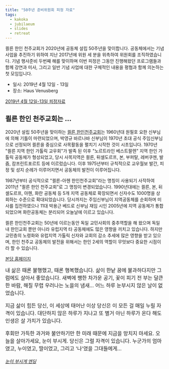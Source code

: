 ```yaml
---
title: "50주년 준비위원회 피정 자료"
tags:
  - kakoka
  - jubilaeum
  - slides
  - retreat
---
```


쾰른 한인 천주교회가 2020년에 공동체 설립 50주년을 맞이합니다.
공동체에서는 기념 사업을 추진하기 위하여 지난 2017년에 위원 세 분을
위촉하여 위원회를 조직하였습니다. 기념 행사준비 두번째 해를 맞이하며
이번 피정은 그동안 진행해왔던 프로그램들과 함께 강연과 미사,
그리고 일반 기념 사업에 대한 구체적인 내용을 평협과 함께 의논하는 첫 모임입니다.

- 일시: 2019년 4월 12일 - 13일
- 장소: Haus Venusberg

[2019년 4월 12일-13일 피정자료](../presentation/kakoka50-20190412.html)

## 쾰른 한인 천주교회는 ...

2020년 설립 50주년을 맞이하는 [쾰른 한인천주교회](http://www.kakoka.de/zbxe/)는
1960년대 원필호 요한 신부님에
의해 기틀이 마련되었으며, 박영규 바르나바 신부님이 1970년 초대 공식 주임신부님으로
선정되어 쾰른을 중심으로 사목활동을 펼치기 시작한 것이 시초입니다.
1970년 "쾰른 지역 한인 가톨릭 교우회"가 발족 된 이후 "노르트라인 베스트팔렌" 지역
한인 가톨릭 공동체가 형성되었고, 당시 사목지역은 쾰른, 뒤셀도르프, 본, 부퍼탈,
레버쿠젠, 발줌, 캄프린트포르트 등에 이르렀습니다. 이후 1975년부터 규칙적으로
교우월보 발간, 피정 및 성지 순례가 이루어지면서 공동체의 발전이 이루어집니다.

1987년부터 공식적으로 "쾰른-아헨 한인천주교회"라는 명칭이 사용되기 사작하여 2011년
"쾰른 한인 천주교회"로 그 명칭이 변경되었습니다.
1990년대에는 쾰른, 본, 뒤셀도르프, 아헨, 화란 공동체 등 5개 지역 공동체로 확장되면서
신자수도 1000명을 상회하는 수준으로 확대되었습니다.
당시까지는 주임신부님이 지역공동체를 순회하며 미사를 집전하였으나 11대 박용근 베드로
신부님 재임 시인 2005년에 지역 공동체가 통합되었으며
화란공동체는 분리되어 오늘날에 이르고 있습니다.

쾰른 한인천주교회는 50년에 이르는동안 독일 교민사회의 중추역할을 해 왔으며
독일 내 한인교회 뿐만 아니라 유럽지역 타 공동체에도 많은 영향을 끼치고 있습니다.
하지만 교민층의 노령화와 유럽지역 가톨릭 신자와 교회의 감소 추세에 많은 영향을 받고
있으며, 한인 천주교 공동체의 발전을 위해서는 한인 2세의 역할이 무엇보다 중요한
시점이라 할 수 있습니다.

[본당 홈페이지](http://www.kakoka.de/zbxe/ "쾰른 한인 천주교회")


<font size="3">
내 삶은 때론 불행했고, 때론 행복했습니다.
삶이 한낱 꿈에 불과하다지만 그럼에도 살아서 좋았습니다.
새벽에 쨍한 차가운 공기, 꽃이 피기 전 부는 달큰한 바람, 해질 무렵 우러나는 노을의 냄새...
어느 하루 눈부시지 않은 날이 없었습니다.

지금 삶이 힘든 당신, 이 세상에 태어난 이상 당신은 이 모든 걸 매일 누릴 자격이 있습니다.
대단하지 않은 하루가 지나고 또 별거 아닌 하루가 온다 해도 인생은 살 가치가 있습니다.

후회만 가득한 과거와 불안하기만 한 미래 때문에 지금을 망치지 마세요.
오늘을 살아가세요, 눈이 부시게.
당신은 그럴 자격이 있습니다.
누군가의 엄마였고, 누이였고, 딸이었고,
그리고 '나'였을 그대들에게...
</font>

###### [*눈이 부시게* 엔딩](http://tv.jtbc.joins.com/dazzling "눈이 부시게 엔딩")

